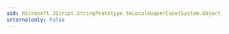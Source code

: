 ```yaml
---
uid: Microsoft.JScript.StringPrototype.toLocaleUpperCase(System.Object)
internalonly: False
---
```

